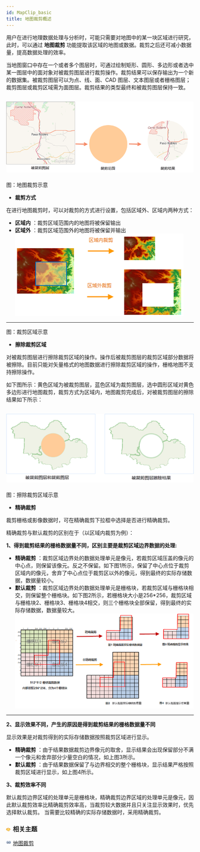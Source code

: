 ```yaml
---
id: MapClip_basic
title: 地图裁剪概述
---
```

用户在进行地理数据处理与分析时，可能只需要对地图中的某一块区域进行研究，此时，可以通过 **地图裁剪**
功能提取该区域的地图或数据。裁剪之后还可减小数据量，提高数据处理的效率。

当地图窗口中存在一个或者多个图层时，可通过绘制矩形、圆形、多边形或者选中某一图层中的面对象对被裁剪图层进行裁剪操作。裁剪结果可以保存输出为一个新的数据集。被裁剪图层可以为点、线、面、CAD
图层、文本图层或者栅格图层；裁剪图层或裁剪区域需为面图层。裁剪结果的类型最终和被裁剪图层保持一致。

![](img/MapclipFunction.png)  
---  
图：地图裁剪示意  

* **裁剪方式**

在进行地图裁剪时，可以对裁剪的方式进行设置，包括区域外、区域内两种方式：

* **区域内** ：裁剪区域范围内的地图将被保留输出
* **区域外** ：裁剪区域范围外的地图将被保留并输出
![](img/clipmode.png)  
---  
图：裁剪区域示意  
* **擦除裁剪区域**

对被裁剪图层进行擦除裁剪区域的操作。操作后被裁剪图层的裁剪区域部分数据将被擦除。目前只能对矢量格式的地图数据进行擦除裁剪区域的操作，栅格地图不支持擦除操作。

如下图所示：黄色区域为被裁剪图层，蓝色区域为裁剪图层，选中圆形区域对黄色多边形进行地图裁剪，裁剪方式为区域内，地图裁剪完成后，对被裁剪图层的擦除结果如下所示：

![](img/erase.png)  
---  
图：擦除裁剪区域示意  
* **精确裁剪**

裁剪栅格或影像数据时，可在精确裁剪下拉框中选择是否进行精确裁剪。

精确裁剪与默认裁剪的区别在于（以区域内裁剪为例）：

**1、得到裁剪结果的栅格数据量不同，区别主要是裁剪区域边界数据的处理:**

* **精确裁剪** ：裁剪区域边界处的数据处理单元是像元，若裁剪区域压盖的像元的中心点，则保留该像元。反之不保留。如下图1所示，保留了中心点位于裁剪区域内的像元，舍弃了中心点位于裁剪区以外的像元，得到最终的实际存储数据，数据量较小。
* **默认裁剪** ：裁剪区域边界处的数据处理单元是栅格块，若裁剪区域与栅格块相交，则保留整个栅格块。如下图2所示，若栅格块大小是256*256，裁剪区域与栅格块2、栅格块3、栅格块4相交，则三个栅格块全部保留，得到最终的实际存储数据，数据量较大。
![](img/ExactClipCompare.png)  
---  

**2、显示效果不同，产生的原因是得到裁剪结果的栅格数据量不同**

显示效果是对裁剪得到的实际存储数据按照裁剪区域进行显示。

* **精确裁剪** ：由于结果数据裁剪边界像元的取舍，显示结果会出现保留部分不满一个像元和舍弃部分少量空白的情况，如上图3所示。
* **默认裁剪** ：由于结果数据保留了与边界相交的整个栅格块，显示结果严格按照裁剪区域进行显示，如上图4所示。

**3、裁剪效率不同**

默认裁剪边界区域的处理单元是栅格块，精确裁剪边界区域的处理单元是像元，因此默认裁剪效率比精确裁剪效率高，当裁剪较大数据并且只关注显示效果时，优先选择默认裁剪。
当需要比较精确的实际存储数据时，采用精确裁剪。

### ![](../../img/seealso.png) 相关主题

![](../../img/smalltitle.png) [地图裁剪](RecanlgeClip.html)


